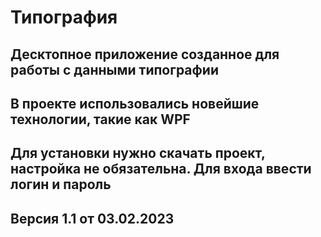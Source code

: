 # Типография

## Десктопное приложение созданное для работы с данными типографии

## В проекте использовались новейшие технологии, такие как WPF
## Для установки нужно скачать проект, настройка не обязательна. Для входа ввести логин и пароль
## Версия 1.1 от 03.02.2023
